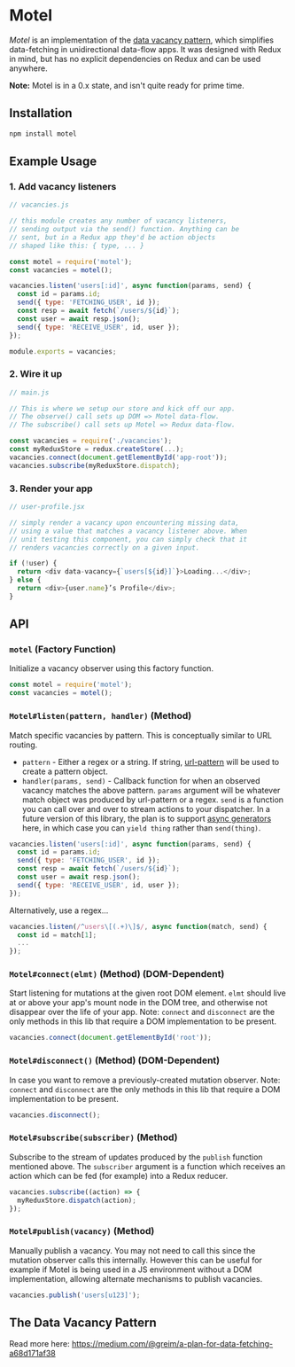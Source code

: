 # Motel

*Motel* is an implementation of the [data vacancy pattern](https://medium.com/@greim/a-plan-for-data-fetching-a68d171af38), which simplifies data-fetching in unidirectional data-flow apps. It was designed with Redux in mind, but has no explicit dependencies on Redux and can be used anywhere.

**Note:** Motel is in a 0.x state, and isn't quite ready for prime time.

## Installation

```bash
npm install motel
```

## Example Usage

### 1. Add vacancy listeners

```js
// vacancies.js

// this module creates any number of vacancy listeners,
// sending output via the send() function. Anything can be
// sent, but in a Redux app they'd be action objects
// shaped like this: { type, ... }

const motel = require('motel');
const vacancies = motel();

vacancies.listen('users[:id]', async function(params, send) {
  const id = params.id;
  send({ type: 'FETCHING_USER', id });
  const resp = await fetch(`/users/${id}`);
  const user = await resp.json();
  send({ type: 'RECEIVE_USER', id, user });
});

module.exports = vacancies;
```

### 2. Wire it up

```js
// main.js

// This is where we setup our store and kick off our app.
// The observe() call sets up DOM => Motel data-flow.
// The subscribe() call sets up Motel => Redux data-flow.

const vacancies = require('./vacancies');
const myReduxStore = redux.createStore(...);
vacancies.connect(document.getElementById('app-root'));
vacancies.subscribe(myReduxStore.dispatch);
```

### 3. Render your app

```js
// user-profile.jsx

// simply render a vacancy upon encountering missing data,
// using a value that matches a vacancy listener above. When
// unit testing this component, you can simply check that it
// renders vacancies correctly on a given input.

if (!user) {
  return <div data-vacancy={`users[${id}]`}>Loading...</div>;
} else {
  return <div>{user.name}’s Profile</div>;
}
```

## API

### `motel` (Factory Function)

Initialize a vacancy observer using this factory function.

```js
const motel = require('motel');
const vacancies = motel();
```

### `Motel#listen(pattern, handler)` (Method)

Match specific vacancies by pattern. This is conceptually similar to URL routing.

 * `pattern` - Either a regex or a string. If string, [url-pattern](https://www.npmjs.com/package/url-pattern) will be used to create a pattern object.
 * `handler(params, send)` - Callback function for when an observed vacancy matches the above pattern. `params` argument will be whatever match object was produced by url-pattern or a regex. `send` is a function you can call over and over to stream actions to your dispatcher. In a future version of this library, the plan is to support [async generators](https://jakearchibald.com/2017/async-iterators-and-generators/#async-generators-creating-your-own-async-iterator) here, in which case you can `yield thing` rather than `send(thing)`.

```js
vacancies.listen('users[:id]', async function(params, send) {
  const id = params.id;
  send({ type: 'FETCHING_USER', id });
  const resp = await fetch(`/users/${id}`);
  const user = await resp.json();
  send({ type: 'RECEIVE_USER', id, user });
});
```

Alternatively, use a regex...

```js
vacancies.listen(/^users\[(.+)\]$/, async function(match, send) {
  const id = match[1];
  ...
});
```

### `Motel#connect(elmt)` (Method) (DOM-Dependent)

Start listening for mutations at the given root DOM element. `elmt` should live at or above your app's mount node in the DOM tree, and otherwise not disappear over the life of your app. Note: `connect` and `disconnect` are the only methods in this lib that require a DOM implementation to be present.

```js
vacancies.connect(document.getElementById('root'));
```

### `Motel#disconnect()` (Method) (DOM-Dependent)

In case you want to remove a previously-created mutation observer. Note: `connect` and `disconnect` are the only methods in this lib that require a DOM implementation to be present.

```js
vacancies.disconnect();
```

### `Motel#subscribe(subscriber)` (Method)

Subscribe to the stream of updates produced by the `publish` function mentioned above. The `subscriber` argument is a function which receives an action which can be fed (for example) into a Redux reducer.

```js
vacancies.subscribe((action) => {
  myReduxStore.dispatch(action);
});
```

### `Motel#publish(vacancy)` (Method)

Manually publish a vacancy. You may not need to call this since the mutation observer calls this internally. However this can be useful for example if Motel is being used in a JS environment without a DOM implementation, allowing alternate mechanisms to publish vacancies.

```js
vacancies.publish('users[u123]');
```

## The Data Vacancy Pattern

Read more here: https://medium.com/@greim/a-plan-for-data-fetching-a68d171af38
